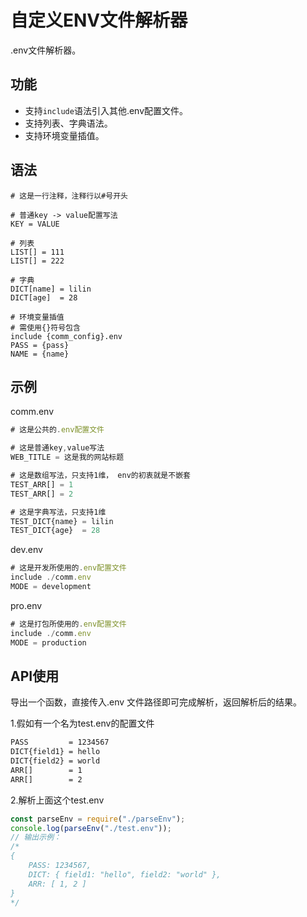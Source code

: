 # 自定义ENV文件解析器
.env文件解析器。   

## 功能
* 支持`include`语法引入其他.env配置文件。
* 支持列表、字典语法。
* 支持环境变量插值。   


## 语法
```
# 这是一行注释，注释行以#号开头

# 普通key -> value配置写法
KEY = VALUE

# 列表
LIST[] = 111
LIST[] = 222

# 字典
DICT[name] = lilin
DICT[age]  = 28

# 环境变量插值
# 需使用{}符号包含
include {comm_config}.env
PASS = {pass}
NAME = {name}
```
## 示例
comm.env
```js
# 这是公共的.env配置文件

# 这是普通key,value写法
WEB_TITLE = 这是我的网站标题

# 这是数组写法，只支持1维， env的初衷就是不嵌套
TEST_ARR[] = 1
TEST_ARR[] = 2

# 这是字典写法，只支持1维
TEST_DICT{name} = lilin
TEST_DICT{age}  = 28

```
dev.env
```js
# 这是开发所使用的.env配置文件
include ./comm.env
MODE = development
```
pro.env
```js
# 这是打包所使用的.env配置文件
include ./comm.env
MODE = production
```

## API使用
导出一个函数，直接传入.env 文件路径即可完成解析，返回解析后的结果。

1.假如有一个名为test.env的配置文件
```sh
PASS         = 1234567
DICT{field1} = hello
DICT{field2} = world
ARR[]        = 1
ARR[]        = 2
```
2.解析上面这个test.env
```js
const parseEnv = require("./parseEnv");
console.log(parseEnv("./test.env"));
// 输出示例：
/*
{
    PASS: 1234567,
    DICT: { field1: "hello", field2: "world" },
    ARR: [ 1, 2 ]
}
*/
```
